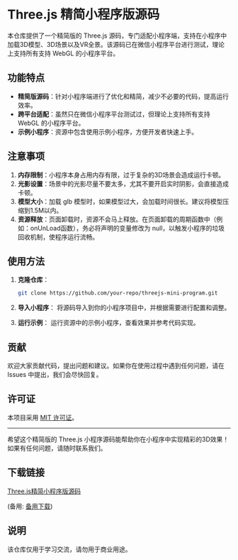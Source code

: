# Three.js 精简小程序版源码

本仓库提供了一个精简版的 Three.js 源码，专门适配小程序端，支持在小程序中加载3D模型、3D场景以及VR全景。该源码已在微信小程序平台进行测试，理论上支持所有支持 WebGL 的小程序平台。

## 功能特点

- **精简版源码**：针对小程序端进行了优化和精简，减少不必要的代码，提高运行效率。
- **跨平台适配**：虽然只在微信小程序平台测试过，但理论上支持所有支持 WebGL 的小程序平台。
- **示例小程序**：资源中包含使用示例小程序，方便开发者快速上手。

## 注意事项

1. **内存限制**：小程序本身占用内存有限，过于复杂的3D场景会造成运行卡顿。
2. **光影设置**：场景中的光影尽量不要太多，尤其不要开启实时阴影，会直接造成卡顿。
3. **模型大小**：加载 glb 模型时，如果模型过大，会加载时间很长。建议将模型压缩到1.5M以内。
4. **资源释放**：页面卸载时，资源不会马上释放。在页面卸载的周期函数中（例如：onUnLoad函数），务必将声明的变量修改为 null，以触发小程序的垃圾回收机制，使程序运行流畅。

## 使用方法

1. **克隆仓库**：
   ```bash
   git clone https://github.com/your-repo/threejs-mini-program.git
   ```

2. **导入小程序**：
   将源码导入到你的小程序项目中，并根据需要进行配置和调整。

3. **运行示例**：
   运行资源中的示例小程序，查看效果并参考代码实现。

## 贡献

欢迎大家贡献代码，提出问题和建议。如果你在使用过程中遇到任何问题，请在 Issues 中提出，我们会尽快回复。

## 许可证

本项目采用 [MIT 许可证](LICENSE)。

---

希望这个精简版的 Three.js 小程序源码能帮助你在小程序中实现精彩的3D效果！如果有任何问题，请随时联系我们。

## 下载链接
[Three.js精简小程序版源码](https://pan.quark.cn/s/833b292aed52) 

(备用: [备用下载](https://pan.baidu.com/s/1ebvyhZ8c_edNrz2Bf1ZgUg?pwd=1234))

## 说明

该仓库仅用于学习交流，请勿用于商业用途。

